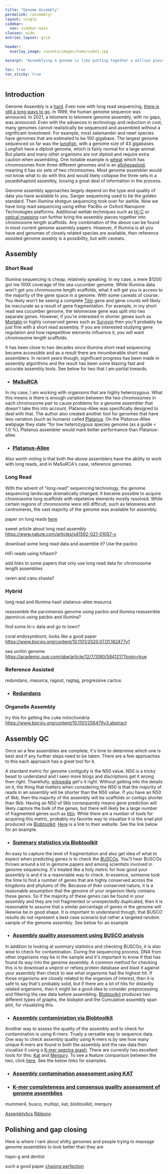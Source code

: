 ```yaml
---
title: "Genome Assembly"
permalink: /assembly/
layout: single
sidebar:
  nav: sidebar-main
classes: wide
entries_layout: grid

header:
  overlay_image: /assets/images/home/cuke1.jpg

excerpt: "Assemblying a genome is like putting together a million piece puzzle"

toc: true 
toc_sticky: true
---
```

## Introduction

Genome Assembly is a [hard](https://journals.plos.org/plosbiology/article?id=10.1371/journal.pbio.2005894). Even now with long read sequencing, [there is still a long ways to go](https://www.nature.com/articles/s41592-021-01057-y). In 1999, the human genome sequence was annouced. In 2021, a telomere to telomere genome assembly, with no gaps, was annouced. Even with the advances in technology and reduction in cost, many genomes cannot realistically be sequenced and assembled without a significant investment. For example, most salamander and newt species have genomes that are estimated to be 100 gigabase. The largest genome sequenced so far was the [lungfish](https://www.nature.com/articles/s41586-021-03198-8?#Sec2), with a genome size of 43 gigabases. Lungfish have a diploid genome, which is fairly normal for a large animal. But plants and many other organisms are not diploid and require extra caution when assembling. One notable example is [wheat](https://www.sciencedirect.com/science/article/pii/S1672022920300590) which has chromosomes from three different genomes and is an [allohexaploid](https://www.nature.com/articles/s41586-020-2961-x0), meaning it has six sets of two chromsomes. Most genome assembler would not know what to do with this and would likely collapse the three sets in a psuedohaploid assembly, loosing a great deal of information in the process. 

Genome assembly approaches largely depend on the type and quality of data you have available to you. Sanger sequencing used to be the golden standard. Then illumina shotgun sequencing took over for awhile. Now we have long read sequencing using either PacBio or Oxford Nanopore Technologies platforms. Additional wetlab techniques such as [Hi-C](https://en.wikipedia.org/wiki/Chromosome_conformation_capture#Hi-C_(all-vs-all)) or [optical mapping](https://en.wikipedia.org/wiki/Optical_mapping) can further bring the assembly pieces together into chromosome length scaffolds. Any combination of the above can be found in most current genome assembly papers. However, if Illumina is all you have and genomes of closely related species are available, then reference assisted genome assebly is a possibility, but with caveats. 

## Assembly

### Short Read

Illumina sequencing is cheap, relatively speaking. In my case, a mere $1200 got me 100X coverage of the sea cucumber genome. While Illumina data won't get you chromosome length scaffolds, what it will get you is access to the majority of the gene space in a genome. With some caveats of course. You likely won't be seeing a complete [Titin](https://en.wikipedia.org/wiki/Titin) gene and gene counts will likely be inaccurate as a result of gene fragmentation. For example, in my short read sea cucumber genome, the telomerase gene was split into two separate genes. However, if you're interested in shorter genes such as [Mortalin](https://en.wikipedia.org/wiki/HSPA9) or highly conserved genes such as [Survivin](https://en.wikipedia.org/wiki/Survivin) then you'll probably be just fine with a short read assembly. If you are  interested studying gene regulation and how repepetitive elements influence it, you will want chromosome length scaffolds. 

It has been close to two decades since Illumina short read sequencing became accessible and as a result there are innumberable short read assemblers. In recent years though, significant progress has been made in assembly algorithms and the result has been some blazing fast and accurate assembly tools. See below for two that I am partial towards.

- ### [MaSuRCA](/masurca/)

In my case, I am working with organisms that are highly heterozygous. What this means is there is enough variation between the two chromosomes in each chromosome pair to cause problems for a genome assembler that doesn't take this into account. Platanus-Allee was specifically designed to deal with that. The author also created another tool for genomes that have less variation (such as humans) called [Platanus](http://platanus.bio.titech.ac.jp/platanus-assembler). On the Platanus-Allee webpage they state "for low heterozygous species genome (as a guide < 1.0 %), Platanus assembler would mark better performance than Platanus-allee.

- ### [Platanus-Allee](/platanus-allee/)

Also worth noting is that both the above assemblers have the ability to work with long reads, and in MaSuRCA's case, reference genomes.

### Long Read

With the advent of "long-read" sequencing technology, the genome sequencing landscape dramatically changed. It became possible to acquire chromosome long scaffolds with repetetive elements mostly resolved. While certain regions of chromosome were still difficult, such as telomeres and centromeres, the vast majority of the genome was available for assembly. 

paper on long reads [here](https://academic.oup.com/hmg/article/27/R2/R234/4996216?login=true)

sweet article about long read assembly https://www.nature.com/articles/s41592-021-01057-y

download some long read data and assemble it? Use the pacbio


HiFi reads using hifiasm?

add links to some papers that only use long read data for chromosome length assemblies

raven and canu
shasta?

### Hybrid

long read and illumina
haslr
platanus-allee
masurca

reassemble the parvimensis genome using pacbio and illumina
reassemble japonicus using pacbio and illumina? 

find some hi-c data and go to town? 

coral endosymbiont, looks like a good paper
https://www.biorxiv.org/content/10.1101/2020.07.01.182477v1

sea urchin genome
https://academic.oup.com/gbe/article/12/7/1080/5841217?login=true

### Reference Assisted

redundans, masurca, ragout, ragtag, progressive cactus

- ### [Redundans](/redundans/)

### Organelle Assembly

try this for getting the cuke mitochondria
https://www.biorxiv.org/content/10.1101/256479v3.abstract


## Assembly QC

Once an a few assemblies are complete, it's time to determine which one is best and if any further steps need to be taken. There are a few approaches to this each approach has a great tool for it. 

A standard metric for genome contiguity is the N50 value. N50 is a tricky beast to understand and I seen more blogs and discriptions get it wrong then right. Thankfully, [wikipedia](https://en.wikipedia.org/wiki/N50,_L50,_and_related_statistics#N50) get's it right. Without getting into the details on it, the thing that matters when considering the N50 is that the majority of reads in an assembly will be shorter than the N50 value. If you have an N50 of 9kb, then the majority of the assembly will be scaffolds or contigs shorter than 9kb. Having an N50 of 9kb consequently means gene prediction will likely capture the bulk of the genes, but there will likely be a large number of fragmented genes such as [titin](https://en.wikipedia.org/wiki/Titin). While there are a number of tools for acquiring this metric, probably my favorite way to visualize it is the snail plot produced via [Blobtoolkit](https://www.g3journal.org/content/10/4/1361). [Here](https://blobtoolkit.genomehubs.org/) is a link to their website. See the link below for an example. 

- ### [Summary statistics via Blobtoolkit](/blobtoolkit/)

An easy to capture the level of fragmentation and also get idea of what to expect when predicting genes is to check the [BUSCOs](https://pubmed.ncbi.nlm.nih.gov/26059717/). You'll hear BUSCOs thrown around a lot in genome papers and among scientists involved in genome sequencing. It's treated like a holy metric for how good your assembly is and it is a reasonable way to check. In essence, someone took the time to find a number of genes that are highly conserved across the kingdoms and phylums of life. Because of their conserved nature, it is a reasonable assumption that the genome of your organism likely contains these genes. So if the majority of these genes can be found in your assembly and they are not fragmented or unexpectedly duplicated, then it is reasonable to assume that a similar percentage of genes in the genome will likewise be in good shape. It is important to understand though, that BUSCO results do not represent a best case scenario but rather a targeted random sample of the genome assembly. See below for an example

- ### [Assembly quality assessment using BUSCO analysis](/busco/)

In addition to looking at summary statistics and checking BUSCOs, it is also wise to check for contamination. During the sequencing process, DNA from other organisms may be in the sample and it's important to know if that has found its way into the genome assembly. A common method for checking this is to download a uniprot or refseq protein database and blast it against your assembly then check to see what organisms had the highest hit. If those organisms are closely related to the organism of interest, then it is safe to say that's probably solid, but if there are a lot of hits for distantly related organisms, then it might be a good idea to consider preprocessing and filtering the raw data before assembling. [Blobtoolkit](https://www.g3journal.org/content/10/4/1361) produces two different types of graphs, the blobplot and the Cumulative assembly span plot, for visualizing this. 

- ### [Assembly contaminiation via Blobtoolkit](/blobtoolkit/)

Another way to assess the quality of the assembly and to check for contamination is using K-mers. Truely a versatile way to sequence data. One way to check assembly quality using K-mers is by see how many unique K-mers are found in both the assembly and the raw data then visualize it using a [K-mer spectra graph](https://academic.oup.com/view-large/figure/118668344/btw663f1.tif). There are currently two excellent tools for this: [Kat](https://academic.oup.com/bioinformatics/article/33/4/574/2664339?login=true) and [Merqury](https://genomebiology.biomedcentral.com/articles/10.1186/s13059-020-02134-9). To see a feature comparison between the two, click [here](https://genomebiology.biomedcentral.com/articles/10.1186/s13059-020-02134-9/tables/1). See the below links for examples. 

- ### [Assembly contamination assessment using KAT](/kat_assembly/)

- ### [K-mer completeness and consensus quality assessment of genome assemblies](/merqury_assembly/)

mummer4, busco, multiqc, kat, blobtoolkit, merqury



[Assemblytics](http://assemblytics.com/)
[Ribbons](https://genomeribbon.com/)

## Polishing and gap closing



Here is where I rant about shitty genomes and people trying to massage genome assemblies to look better than they are

hapo-g and dentist

such a good paper
[chasing perfection](https://www.biorxiv.org/content/10.1101/2021.07.02.450803v1)
<!---
# Genome Assembly 
Many of the popular genome assemblers have the ability to do both short, long, and hybrid genome assembly. 

## Short read
Short read or next-gen sequencing is usually refering to the various Illumina sequencing types such as Hiseq and Miseq. All utiilize shotgun sequencing and produce highly accurate reads shorter than 1000 base pairs. 

## Long read

## Hybrid

## Reference Assisted

# Assembly Polishing and Analysis
-->
